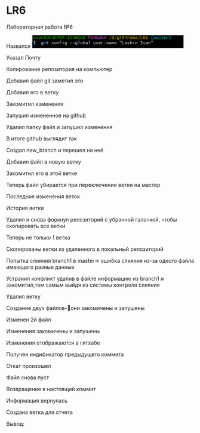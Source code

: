 # LR6
Лабораторная работа №6

Назвался
![image](https://github.com/AvardSir/LR6/blob/master/scr/1.png)

Указал Почту
 
Копирование репозитория на компьютер
 
Добавил файл git заметил это
 
 
Добавил его в ветку
 
Закомитил изменения
 
Запушил измененное на github
 
 
Удалил папку файл и запушил изменения
 
В итоге github выглядит так
 
Создал new_branch и перешел на неё
 
Добавил файл в новую ветку
 
Закомитил его в этой ветке
 
Теперь файл убирается при переключении ветки на мастер
 
 
Последние изменения веток
 
История ветки
 
Удалил и снова форкнул репозиторий с убранной галочкой, чтобы скопировать все ветки
 
Теперь не только 1 ветка
 
Скопированы ветки из удаленного в локальный репозиторий
 
Попытка слияния branch1 в master-> ошибка слияния из-за одного файла имеющего разные данные
 
 
Устранил конфликт удалив в файле информацию из branch1 и закомитил,тем самым выйдя из системы контроля слияния
 
Удалил ветку
 
Создание двух файлов-они закомичены и запушены
 
Изменен 2й файл
 
Изменения закомичены и запушены
 
Изменения отображаются в гитхабе

 
Получен индификатор предыдущего коммита
 
Откат произошел
 
Файл снова пуст
 
Возвращение в настоящий коммит
 
Информация вернулась
 
Создана ветка для отчета
 

Вывод: 
